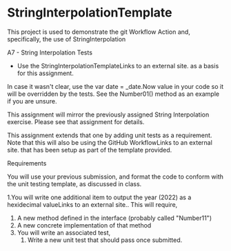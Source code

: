 ﻿# StringInterpolationTemplate

This project is used to demonstrate the git Workflow Action and, specifically, the use of StringInterpolation

A7 - String Interpolation Tests


* Use the StringInterpolationTemplateLinks to an external site. as a basis for this assignment.

In case it wasn't clear, use the var date = _date.Now value in your code so it will be overridden by the tests.  See the Number01() method as an example if you are unsure.

This assignment will mirror the previously assigned String Interpolation exercise.  Please see that assignment for details.

This assignment extends that one by adding unit tests as a requirement.  Note that this will also be using the GitHub WorkflowLinks to an external site. that has been setup as part of the template provided. 

Requirements

You will use your previous submission, and format the code to conform with the unit testing template, as discussed in class.  

1.You will write one additional item to output the year (2022) as a hexidecimal valueLinks to an external site..  This will require,
   1. A new method defined in the interface (probably called "Number11")
   2. A new concrete implementation of that method
2. You will write an associated test,
   1. Write a new unit test that should pass once submitted.
